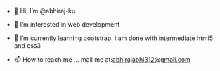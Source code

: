 - 👋 Hi, I’m @abhiraj-ku
- 👀 I’m interested in web development
- 🌱 I’m currently learning bootstrap. i am done with intermediate html5 and css3

- 📫 How to reach me ...
mail me at:abhirajabhi312@gmail.com

<!---
abhiraj-ku/abhiraj-ku is a ✨ special ✨ repository because its `README.md` (this file) appears on your GitHub profile.
You can click the Preview link to take a look at your changes.
--->
